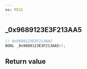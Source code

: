 ```yaml
---
ns: MISC
---
```

## _0x9689123E3F213AA5

```c
// 0x9689123E3F213AA5
BOOL _0x9689123E3F213AA5();
```


## Return value
